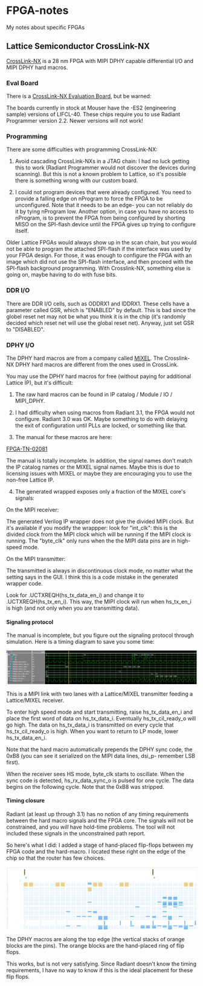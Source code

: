# FPGA-notes

My notes about specific FPGAs

## Lattice Semiconductor CrossLink-NX

[CrossLink-NX](https://www.latticesemi.com/CrossLinkNX) is a 28 nm FPGA with
MIPI DPHY capable differential I/O and MIPI DPHY hard macros.

### Eval Board

There is a [CrossLink-NX Evaluation Board](https://www.latticesemi.com/en/Products/DevelopmentBoardsAndKits/CrossLink-NXEvaluationBoard),
but be warned:

The boards currently in stock at Mouser have the -ES2 (engineering sample)
versions of LIFCL-40.  These chips require you to use Radiant Programmer
version 2.2.  Newer versions will not work!

### Programming

There are some difficulties with programming CrossLink-NX:

1. Avoid cascading CrossLink-NXs in a JTAG chain: I had no luck getting this
to work (Radiant Programmer would not discover the devices during scanning). 
But this is not a known problem to Lattice, so it's possible there is
something wrong with our custom board.

2.  I could not program devices that were already configured.  You need to
provide a falling edge on nProgram to force the FPGA to be unconfigured. 
Note that it needs to be an edge- you can not reliably do it by tying
nProgram low.  Another option, in case you have no access to nProgram, is to
prevent the FPGA from being configured by shorting MISO on the SPI-flash
device until the FPGA gives up trying to configure itself.

Older Lattice FPGAs would always show up in the scan chain, but you would
not be able to program the attached SPI-flash if the interface was used by
your FPGA design.  For those, it was enough to configure the FPGA with an
image which did not use the SPI-flash interface, and then proceed with the
SPI-flash background programming.  With Crosslink-NX, something else is
going on, maybe having to do with fuse bits.

### DDR I/O

There are DDR I/O cells, such as ODDRX1 and IDDRX1.  These cells have a
parameter called GSR, which is "ENABLED" by default.  This is bad since the
globel reset net may not be what you think it is in the chip (it's randomly
decided which reset net will use the global reset net).  Anyway, just set
GSR to "DISABLED".

### DPHY I/O

The DPHY hard macros are from a company called [MIXEL](https://mixel.com/). 
The Crosslink-NX DPHY hard macros are different from the ones used in
CrossLink.

You may use the DPHY hard macros for free (without paying for additional
Lattice IP), but it's difficult:

1. The raw hard macros can be found in IP catalog / Module / IO / MIPI_DPHY. 

2. I had difficulty when using macros from Radiant 3.1, the FPGA would not
configure.  Radiant 3.0 was OK.  Maybe something to do with delaying the
exit of configuration until PLLs are locked, or something like that.

3. The manual for these macros are here:

[FPGA-TN-02081](https://www.latticesemi.com/view_document?document_id=52781)

The manual is totally incomplete.  In addition, the signal names don't match
the IP catalog names or the MIXEL signal names.  Maybe this is due to
licensing issues with MIXEL or maybe they are encouraging you to use the
non-free Lattice IP.

4. The generated wrapped exposes only a fraction of the MIXEL core's
signals:

On the MIPI receiver:

The generated Verilog IP wrapper does not give the divided MIPI clock.  But
it's available if you modify the wrappper: look for "int_clk": this is the
divided clock from the MIPI clock which will be running if the MIPI clock is
running.  The "byte_clk" only runs when the the MIPI data pins are in
high-speed mode.

On the MIPI transmitter:

The transmitted is always in discontinuous clock mode, no matter what the
setting says in the GUI.  I think this is a code mistake in the generated
wrapper code.

Look for .UCTXREQH(hs_tx_data_en_i) and change it to .UCTXREQH(hs_tx_en_i). 
This way, the MIPI clock will run when hs_tx_en_i is high (and not only when
you are transmitting data).

#### Signaling protocol

The manual is incomplete, but you figure out the signaling protocol through
simulation.  Here is a timing diagram to save you some time:

![CrossLink-NX DPHY Signals](doc/crosslinknx-dphy.png)

This is a MIPI link with two lanes with a Lattice/MIXEL transmitter feeding
a Lattice/MIXEL receiver.

To enter high speed mode and start transmitting, raise hs_tx_data_en_i and
place the first word of data on hs_tx_data_i.  Eventually hs_tx_cil_ready_o
will go high.  The data on hs_tx_data_i is transmitted on every cycle that
hs_tx_cil_ready_o is high.  When you want to return to LP mode, lower
hs_tx_data_en_i.

Note that the hard macro automatically prepends the DPHY sync code, the 0xB8
(you can see it serialized on the MIPI data lines, dsi_p- remember LSB first).

When the receiver sees HS mode, byte_clk starts to oscillate.  When the sync
code is detected, hs_rx_data_sync_o is pulsed for one cycle.  The data
begins on the following cycle.  Note that the 0xB8 was stripped.

#### Timing closure

Radiant (at least up through 3.1) has no notion of any timing requirements
between the hard macro signals and the FPGA core.  The signals will not be
constrained, and you *will* have hold-time problems.  The tool will not
included these signals in the unconstrained path report.

So here's what I did: I added a stage of hand-placed flip-flops between my
FPGA code and the hard-macro.  I located these right on the edge of the chip
so that the router has few choices.

![CrossLink-NX DPHY Placement](doc/crosslinknx-placement.png)

The DPHY macros are along the top edge (the vertical stacks of orange blocks
are the pins).  The orange blocks are the hand-placed ring of flip flops.

This works, but is not very satisfying.  Since Radiant doesn't know the
timing requirements, I have no way to know if this is the ideal placement
for these flip flops.
